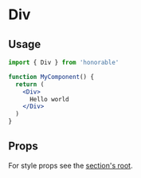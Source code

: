 # Div

## Usage

```jsx
import { Div } from 'honorable'

function MyComponent() {
  return (
    <Div>
      Hello world
    </Div>
  )
}
```

## Props

For style props see the [section's root](/components/html-tags).
